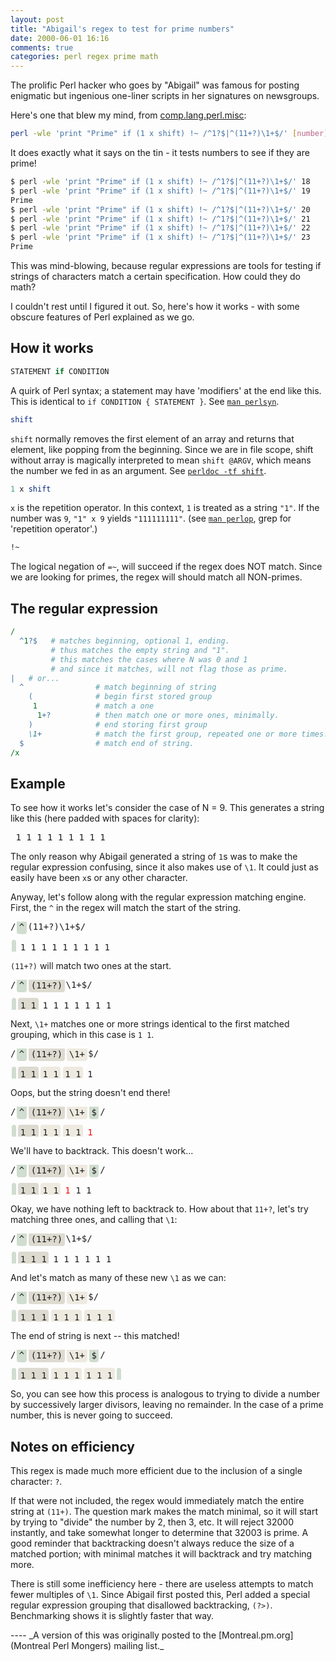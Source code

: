 ```yaml
---
layout: post
title: "Abigail's regex to test for prime numbers"
date: 2000-06-01 16:16
comments: true
categories: perl regex prime math
---
```

The prolific Perl hacker who goes by "Abigail" was famous for posting enigmatic but ingenious one-liner scripts in her signatures on newsgroups. 

Here's one that blew my mind, from [comp.lang.perl.misc](http://diswww.mit.edu/bloom-picayune.mit.edu/perl/10138):

``` sh 
perl -wle 'print "Prime" if (1 x shift) !~ /^1?$|^(11+?)\1+$/' [number]
```

It does exactly what it says on the tin - it tests numbers to see if they are prime!

``` sh
$ perl -wle 'print "Prime" if (1 x shift) !~ /^1?$|^(11+?)\1+$/' 18
$ perl -wle 'print "Prime" if (1 x shift) !~ /^1?$|^(11+?)\1+$/' 19
Prime
$ perl -wle 'print "Prime" if (1 x shift) !~ /^1?$|^(11+?)\1+$/' 20
$ perl -wle 'print "Prime" if (1 x shift) !~ /^1?$|^(11+?)\1+$/' 21
$ perl -wle 'print "Prime" if (1 x shift) !~ /^1?$|^(11+?)\1+$/' 22
$ perl -wle 'print "Prime" if (1 x shift) !~ /^1?$|^(11+?)\1+$/' 23
Prime
```

This was mind-blowing, because regular expressions are tools for testing if strings of characters match a certain specification. How could they do math?

I couldn't rest until I figured it out. So, here's how it works - with some obscure features of Perl explained as we go.

## How it works

``` perl
STATEMENT if CONDITION
```

A quirk of Perl syntax; a statement may have 'modifiers' at the end like this. This is identical to `if CONDITION { STATEMENT }`. 
See [`man perlsyn`](http://perldoc.perl.org/perlsyn.html).

``` perl
shift
```

`shift` normally removes the first element of an array and returns that element, like
popping from the beginning. Since we are in file scope, shift without array is magically interpreted
to mean `shift @ARGV`, which means the number we fed in as an argument. 
See [`perldoc -tf shift`](http://perldoc.perl.org/functions/shift.html).

``` perl
1 x shift
```

`x` is the repetition operator. In this context, `1` is treated as a string `"1"`. If the number was
`9`, `"1" x 9` yields `"111111111"`. (see [`man perlop`](http://perldoc.perl.org/perlop.html), grep for 'repetition operator'.)

``` perl
!~
```

The logical negation of `=~`, will succeed if the regex does NOT match. Since we are looking for
primes, the regex will should match all NON-primes.

## The regular expression

``` perl
/
  ^1?$   # matches beginning, optional 1, ending.
         # thus matches the empty string and "1".
         # this matches the cases where N was 0 and 1
         # and since it matches, will not flag those as prime.
|   # or...
  ^                # match beginning of string
    (              # begin first stored group
     1             # match a one
      1+?          # then match one or more ones, minimally.
    )              # end storing first group
    \1+            # match the first group, repeated one or more times.
  $                # match end of string.
/x
```

## Example


To see how it works let's consider the case of N = 9. This generates a string like this (here padded with spaces for clarity):

<pre>
 1 1 1 1 1 1 1 1 1
</pre>

The only reason why Abigail generated a string of `1`s was to make the regular expression confusing, since it also makes use of `\1`.
It could just as easily have been `x`s or any other character.

Anyway, let's follow along with the regular expression matching engine. First, the `^` in the regex will match the start of the string. 

<pre>
/<span style="padding: 0.25em; border-radius: 4px; background: #d0ddd0; margin: 0.125em">^</span>(11+?)\1+$/

<span style="padding: 0.25em; border-radius: 4px; background: #d0ddd0; margin: 0.125em;"></span><span style="padding: 0.25em; margin: 0.125em">1 1 1 1 1 1 1 1 1</span> 
</pre>


`(11+?)` will match two ones at the start.

<pre>
/<span style="margin: 0.125em; padding: 0.25em; border-radius: 4px; background: #d0ddd0">^</span><span style="margin: 0.125em; padding: 0.25em; border-radius: 4px; background:#dddad0">(11+?)</span>\1+$/

<span style="margin: 0.125em; padding: 0.25em; border-radius: 4px; background: #d0ddd0"></span><span style="margin: 0.125em; padding: 0.25em; border-radius: 4px; background: #dddad0">1 1</span><span style="padding: 0.25em; margin: 0.125em">1 1 1 1 1 1 1</span>
</pre>

Next, `\1+` matches one or more strings identical to the first matched grouping, which in this case is `1 1`.

<pre>
/<span style="margin: 0.125em; padding: 0.25em; border-radius: 4px; background: #d0ddd0">^</span><span style="margin: 0.125em; padding: 0.25em; border-radius: 4px; background:#dddad0">(11+?)</span><span style="margin: 0.125em; padding: 0.25em; border-radius: 4px; background: #eeeae0">\1+</span>$/

<span style="margin: 0.125em; padding: 0.25em; border-radius: 4px; background: #d0ddd0"></span><span style="margin: 0.125em; padding: 0.25em; border-radius: 4px; background: #dddad0">1 1</span><span style="margin: 0.125em; padding: 0.25em; border-radius: 4px; background: #eeeae0">1 1</span><span style="margin: 0.125em; padding: 0.25em; border-radius: 4px; background: #eeeae0">1 1</span><span style="padding: 0.25em; margin: 0.125em">1</span>
</pre>

Oops, but the string doesn't end there! 

<pre>
/<span style="margin: 0.125em; padding: 0.25em; border-radius: 4px; background: #d0ddd0">^</span><span style="margin: 0.125em; padding: 0.25em; border-radius: 4px; background:#dddad0">(11+?)</span><span style="margin: 0.125em; padding: 0.25em; border-radius: 4px; background: #eeeae0">\1+</span><span style="margin: 0.125em; padding: 0.25em; border-radius: 4px; background: #d0ddd0">$</span>/

<span style="margin: 0.125em; padding: 0.25em; border-radius: 4px; background: #d0ddd0"></span><span style="margin: 0.125em; padding: 0.25em; border-radius: 4px; background: #dddad0">1 1</span><span style="margin: 0.125em; padding: 0.25em; border-radius: 4px; background: #eeeae0">1 1</span><span style="margin: 0.125em; padding: 0.25em; border-radius: 4px; background: #eeeae0">1 1</span><span style="color: #ff0000; padding: 0.25em; margin:0.125em;">1</span> 
</pre>

We'll have to backtrack. This doesn't work...

<pre>
/<span style="margin: 0.125em; padding: 0.25em; border-radius: 4px; background: #d0ddd0">^</span><span style="margin: 0.125em; padding: 0.25em; border-radius: 4px; background:#dddad0">(11+?)</span><span style="margin: 0.125em; padding: 0.25em; border-radius: 4px; background: #eeeae0">\1+</span><span style="margin: 0.125em; padding: 0.25em; border-radius: 4px; background: #d0ddd0">$</span>/

<span style="margin: 0.125em; padding: 0.25em; border-radius: 4px; background: #d0ddd0"></span><span style="margin: 0.125em; padding: 0.25em; border-radius: 4px; background: #dddad0">1 1</span><span style="margin: 0.125em; padding: 0.25em; border-radius: 4px; background: #eeeae0">1 1</span><span style="padding: 0.25em; margin: 0.125em"><span style="color: #ff0000">1</span> 1 1</span>
</pre>

Okay, we have nothing left to backtrack to. How about that `11+?`, let's try matching three ones, and calling that `\1`:

<pre>
/<span style="margin: 0.125em; padding: 0.25em; border-radius: 4px; background: #d0ddd0">^</span><span style="margin: 0.125em; padding: 0.25em; border-radius: 4px; background:#dddad0">(11+?)</span>\1+$/

<span style="margin: 0.125em; padding: 0.25em; border-radius: 4px; background: #d0ddd0"></span><span style="margin: 0.125em; padding: 0.25em; border-radius: 4px; background: #dddad0">1 1 1</span><span style="padding: 0.25em; margin: 0.125em">1 1 1 1 1 1</span> 
</pre>

And let's match as many of these new `\1` as we can:

<pre>
/<span style="margin: 0.125em; padding: 0.25em; border-radius: 4px; background: #d0ddd0">^</span><span style="margin: 0.125em; padding: 0.25em; border-radius: 4px; background:#dddad0">(11+?)</span><span style="margin: 0.125em; padding: 0.25em; border-radius: 4px; background: #eeeae0">\1+</span>$/

<span style="margin: 0.125em; padding: 0.25em; border-radius: 4px; background: #d0ddd0"></span><span style="margin: 0.125em; padding: 0.25em; border-radius: 4px; background: #dddad0">1 1 1</span><span style="margin: 0.125em; padding: 0.25em; border-radius: 4px; background: #eeeae0">1 1 1</span><span style="margin: 0.125em; padding: 0.25em; border-radius: 4px; background: #eeeae0">1 1 1</span>
</pre>

The end of string is next -- this matched!

<pre>
/<span style="margin: 0.125em; padding: 0.25em; border-radius: 4px; background: #d0ddd0">^</span><span style="margin: 0.125em; padding: 0.25em; border-radius: 4px; background:#dddad0">(11+?)</span><span style="margin: 0.125em; padding: 0.25em; border-radius: 4px; background: #eeeae0">\1+</span><span style="margin: 0.125em; padding: 0.25em; border-radius: 4px; background: #d0ddd0">$</span>/

<span style="margin: 0.125em; padding: 0.25em; border-radius: 4px; background: #d0ddd0"></span><span style="margin: 0.125em; padding: 0.25em; border-radius: 4px; background: #dddad0">1 1 1</span><span style="margin: 0.125em; padding: 0.25em; border-radius: 4px; background: #eeeae0">1 1 1</span><span style="margin: 0.125em; padding: 0.25em; border-radius: 4px; background: #eeeae0">1 1 1</span><span style="margin: 0.125em; padding: 0.25em; border-radius: 4px; background: #d0ddd0"></span>
</pre>

So, you can see how this process is analogous to trying to divide a number by successively larger divisors, leaving no remainder. In the case of a prime number, this is never going to succeed.

## Notes on efficiency

This regex is made much more efficient due to the inclusion of a single character: `?`.

If that were not included, the regex would immediately match the entire string at `(11+)`. The question mark makes the match minimal, so it will start by trying to "divide" the number by 2, then 3, etc. It will reject 32000 instantly, and take somewhat longer to determine that 32003 is prime. A good reminder that backtracking doesn't always reduce the size of a matched portion; with minimal matches it will backtrack and try matching more.

There is still some inefficiency here - there are useless attempts to match fewer multiples of `\1`. Since Abigail first posted this, Perl added a special regular expression grouping 
that disallowed backtracking, `(?>)`. Benchmarking shows it is slightly faster that way.

<p></p>
----
_A version of this was originally posted to the [Montreal.pm.org](Montreal Perl Mongers) mailing list._
